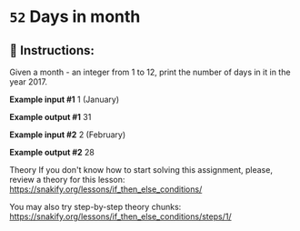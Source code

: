 # `52` Days in month

## 📝 Instructions:

Given a month - an integer from 1 to 12, print the number of days in it in the year 2017.

**Example input #1**
1
(January)

**Example output #1**
31

**Example input #2**
2
(February)

**Example output #2**
28

Theory
If you don't know how to start solving this assignment, please, review a theory for this lesson:
https://snakify.org/lessons/if_then_else_conditions/

You may also try step-by-step theory chunks:
https://snakify.org/lessons/if_then_else_conditions/steps/1/